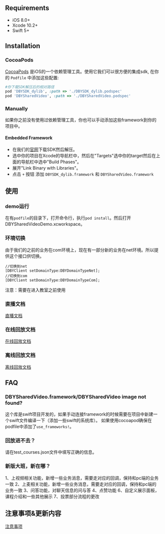 ## Requirements

- iOS 8.0+
- Xcode 10.2+
- Swift 5+
## Installation

### CocoaPods

[CocoaPods](https://cocoapods.org) 是iOS的一个依赖管理工具。使用它我们可以很方便的集成sdk, 在你的 `Podfile` 中添加这些配置:

```ruby
#你下载SDK解压后的相对路径
pod 'DBYSDK_dylib', :path => './DBYSDK_dylib.podspec'
pod 'DBYSharedVideo', :path => './DBYSharedVideo.podspec'
```
### Manually

如果你之前没有使用过依赖管理工具，你也可以手动添加这些framework到你的项目中。

#### Embedded Framework
- 在我们的[官网](http://docs.duobeiyun.com/ios)下载SDK然后解压。
- 选中你的项目在Xcode的导航栏中，然后在"Targets"选中你的target然后在上面的导航栏中选中"Build Phases"。
- 展开"Link Binary with Libraries"。
- 点击 `+` 按钮 添加 `DBYSDK_dylib.framework` 和 `DBYSharedVideo.framework`

## 使用
### demo运行
在有`podfile`的目录下，打开命令行，执行`pod install`。然后打开DBYSharedVideoDemo.xcworkspace。

### 环境切换
由于我们的之前的业务在com环境上，现在有一部分新的业务在net环境。所以提供这个接口供切换。
```objc
//切换到net
[DBYClient setDomainType:DBYDomainTypeNet];
//切换到com
[DBYClient setDomainType:DBYDomainTypeCom];
```
注意：需要在进入教室之前使用

### 直播文档
[直播文档](./docs/live.md)
### 在线回放文档
[在线回放文档](./docs/onlinePlayback.md)
### 离线回放文档
[离线回放文档](./docs/offlinePlayback.md)

## FAQ

### DBYSharedVideo.framework/DBYSharedVideo image not found?
这个库是swift项目开发的，如果手动连接framework的时候需要在项目中新建一个swift文件编译一下（添加一些swift的系统库）。
如果使用cocoapod确保在podfile中添加了`use_frameworks!`。

### 回放进不去？
请在test_courses.json文件中填写正确的信息。

### 新版大班，新在哪？
1、上视频相关功能，新增一些业务消息，需要走对应的回调，保持和pc端的业务一致
2、上麦相关功能，新增一些业务消息，需要走对应的回调，保持和pc端的业务一致
3、问答功能，对聊天信息的问与答
4、点赞功能
6、自定义展示面板，课程介绍和一些其他展示
7、投票部分流程的更改

## 注意事项&更新内容
[注意事项](./update.md)

